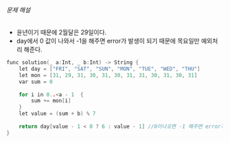 ###### 문제 해설

- 윤년이기 때문에 2월달은 29일이다.
- day에서 0 값이 나와서 -1을 해주면 error가 발생이 되기 때문에 목요일만 예외처리 해준다. 

```c
func solution(_ a:Int, _ b:Int) -> String {
    let day = ["FRI", "SAT", "SUN", "MON", "TUE", "WED", "THU"]
    let mon = [31, 29, 31, 30, 31, 30, 31, 31, 30, 31, 30, 31]
    var sum = 0
    
    for i in 0..<a - 1  {
        sum += mon[i]
    }
    let value = (sum + b) % 7
    
    return day[value - 1 < 0 ? 6 : value - 1] //0이나오면 -1 해주면 error가 생기기때문에 목요일은 예외처리해준다.
}
```
